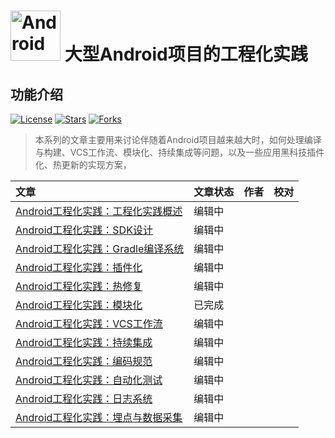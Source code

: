 # <img src="https://github.com/guoxiaoxing/android-open-source-project-analysis/raw/master/art/logo.png" alt="Android open source project analysis" width="80" height="80" align="bottom"/> 大型Android项目的工程化实践

## 功能介绍

[![License](https://img.shields.io/github/license/guoxiaoxing/software-engineering.svg)](https://jitpack.io/#guoxiaoxing/software-engineering) 
[![Stars](https://img.shields.io/github/stars/guoxiaoxing/software-engineering.svg)](https://jitpack.io/#guoxiaoxing/software-engineering) 
[![Forks](https://img.shields.io/github/forks/guoxiaoxing/software-engineering.svg)](https://jitpack.io/#guoxiaoxing/software-engineering) 

>本系列的文章主要用来讨论伴随着Android项目越来越大时，如何处理编译与构建、VCS工作流、模块化、持续集成等问题，以及一些应用黑科技插件化、热更新的实现方案，

|文章                                                      |文章状态                            |作者                               |校对                              |
|:--------------------------------------------------------|:----------------------------------|:----------------------------------|:--------------------------------|
|[Android工程化实践：工程化实践概述](https://github.com/guoxiaoxing/android-software-engineering/blob/master/doc/Android工程化实践：工程化实践概述.md)| 编辑中| [](https://github.com/guoxiaoxing)  | [](https://github.com/guoxiaoxing)  |
|[Android工程化实践：SDK设计](https://github.com/guoxiaoxing/android-software-engineering/blob/master/doc/Android工程化实践：SDK设计.md)| 编辑中| [](https://github.com/guoxiaoxing)  | [](https://github.com/guoxiaoxing)  |
|[Android工程化实践：Gradle编译系统](https://github.com/guoxiaoxing/android-software-engineering/blob/master/doc/Android工程化实践：Gradle编译系统.md)| 编辑中| [](https://github.com/guoxiaoxing)  | [](https://github.com/guoxiaoxing)  |
|[Android工程化实践：插件化](https://github.com/guoxiaoxing/android-software-engineering/blob/master/doc/Android工程化实践：插件化.md)| 编辑中| [](https://github.com/guoxiaoxing)  | [](https://github.com/guoxiaoxing)  |
|[Android工程化实践：热修复](https://github.com/guoxiaoxing/android-software-engineering/blob/master/doc/Android工程化实践：热修复.md)| 编辑中| [](https://github.com/guoxiaoxing)  | [](https://github.com/guoxiaoxing)  |
|[Android工程化实践：模块化](https://github.com/guoxiaoxing/android-software-engineering/blob/master/doc/Android工程化实践：模块化.md)| 已完成| [](https://github.com/guoxiaoxing)  | [](https://github.com/guoxiaoxing)  |
|[Android工程化实践：VCS工作流](https://github.com/guoxiaoxing/android-software-engineering/blob/master/doc/Android工程化实践：VCS工作流.md)| 编辑中| [](https://github.com/guoxiaoxing)  | [](https://github.com/guoxiaoxing)  |
|[Android工程化实践：持续集成](https://github.com/guoxiaoxing/android-software-engineering/blob/master/doc/Android工程化实践：持续集成.md)| 编辑中| [](https://github.com/guoxiaoxing)  | [](https://github.com/guoxiaoxing)  |
|[Android工程化实践：编码规范](https://github.com/guoxiaoxing/android-software-engineering/blob/master/doc/Android工程化实践：编码规范.md)| 编辑中| [](https://github.com/guoxiaoxing)  | [](https://github.com/guoxiaoxing)  |
|[Android工程化实践：自动化测试](https://github.com/guoxiaoxing/android-software-engineering/blob/master/doc/Android工程化实践：自动化测试.md)| 编辑中| [](https://github.com/guoxiaoxing)  | [](https://github.com/guoxiaoxing)  |
|[Android工程化实践：日志系统](https://github.com/guoxiaoxing/android-software-engineering/blob/master/doc/Android工程化实践：日志系统.md)| 编辑中| [](https://github.com/guoxiaoxing)  | [](https://github.com/guoxiaoxing)  |
|[Android工程化实践：埋点与数据采集](https://github.com/guoxiaoxing/android-software-engineering/blob/master/doc/Android工程化实践：标准文档.md.md)| 编辑中| [](https://github.com/guoxiaoxing)  | [](https://github.com/guoxiaoxing)  |
